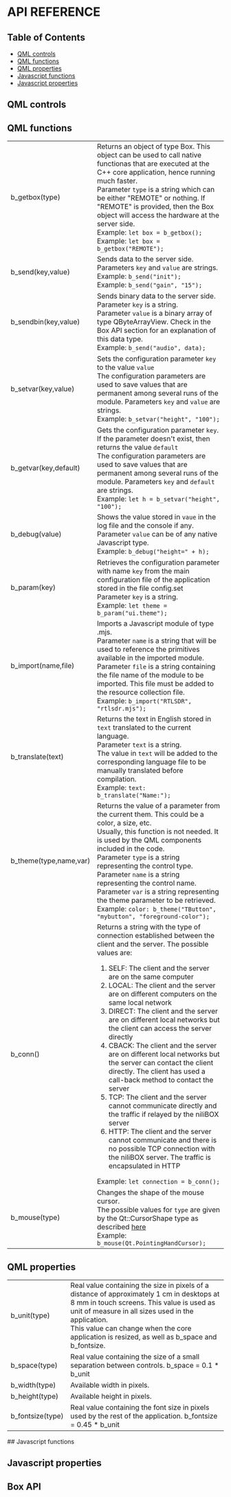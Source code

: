 # API REFERENCE

## Table of Contents
- [QML controls](#qmo-controls)
- [QML functions](#qml-functions)
- [QML properties](#qml-properties)
- [Javascript functions](#javascript-functions)
- [Javascript properties](#javascript-properties)

## QML controls

## QML functions
<table>
<tr>
<td>b_getbox(type)</td>
<td>
Returns an object of type Box. This object can be used to call native functionas that are executed at the C++ core application, hence running much faster.<br>
Parameter <code>type</code> is a string which can be either "REMOTE" or nothing. If "REMOTE" is provided, then the Box object will access the hardware at the server side.<br>
Example: <code>let box = b_getbox();</code><br>
Example: <code>let box = b_getbox("REMOTE");</code><br>
</td>
</tr>
<tr>
<td>b_send(key,value)</td>
<td>
Sends data to the server side.<br>
Parameters <code>key</code> and <code>value</code> are strings.<br>
Example: <code>b_send("init");</code><br>
Example: <code>b_send("gain", "15");</code><br>
</td>
</tr>
<tr>
<td>b_sendbin(key,value)</td>
<td>
Sends binary data to the server side.<br>
Parameter <code>key</code> is a string.<br>
Parameter <code>value</code> is a binary array of type QByteArrayView. Check in the Box API section for an explanation of this data type.<br>
Example: <code>b_send("audio", data);</code><br>
</td>
</tr>
<tr>
<td>b_setvar(key,value)</td>
<td>
Sets the configuration parameter <code>key</code> to the value <code>value</code><br>
The configuration parameters are used to save values that are permanent among several runs of the module.
Parameters <code>key</code> and <code>value</code> are strings.<br>
Example: <code>b_setvar("height", "100");</code><br>
</td>
</tr>
<tr>
<td>b_getvar(key,default)</td>
<td>
Gets the configuration parameter <code>key</code>. If the parameter doesn't exist, then returns the value <code>default</code><br>
The configuration parameters are used to save values that are permanent among several runs of the module.
Parameters <code>key</code> and <code>default</code> are strings.<br>
Example: <code>let h = b_setvar("height", "100");</code><br>
</td>
</tr>
<tr>
<td>b_debug(value)</td>
<td>
Shows the value stored in <code>vaue</code> in the log file and the console if any.<br>
Parameter <code>value</code> can be of any native Javascript type.<br>
Example: <code>b_debug("height=" + h);</code><br>
</td>
</tr>
<tr>
<td>b_param(key)</td>
<td>
Retrieves the configuration parameter with name <code>key</code> from the main configuration file of the application stored in the file config.set<br>
Parameter <code>key</code> is a string.<br>
Example: <code>let theme = b_param("ui.theme");</code><br>
</td>
</tr>
<tr>
<td>b_import(name,file)</td>
<td>
Imports a Javascript module of type .mjs.<br>
Parameter <code>name</code> is a string that will be used to reference the primitives available in the imported module.<br>
Parameter <code>file</code> is a string containing the file name of the module to be imported. This file must be added to the resource collection file.<br>
Example: <code>b_import("RTLSDR", "rtlsdr.mjs");</code><br>
</td>
</tr>
<tr>
<td>b_translate(text)</td>
<td>
Returns the text in English stored in <code>text</code> translated to the current language.<br>
Parameter <code>text</code> is a string.<br>
The value in <code>text</code> will be added to the corresponding language file to be manually translated before compilation.<br>
Example: <code>text: b_translate("Name:");</code><br>
</td>
</tr>
<tr>
<td>b_theme(type,name,var)</td>
<td>
Returns the value of a parameter from the current them. This could be a color, a size, etc.<br>
Usually, this function is not needed. It is used by the QML components included in the code.<br>
Parameter <code>type</code> is a string representing the control type.<br>
Parameter <code>name</code> is a string representing the control name.<br>
Parameter <code>var</code> is a string representing the theme parameter to be retrieved.<br>
Example: <code>color: b_theme("TButton", "mybutton", "foreground-color");</code><br>
</td>
</tr>
<tr>
<td>b_conn()</td>
<td>
Returns a string with the type of connection established between the client and the server. The possible values are:
<ol>
  <li>SELF: The client and the server are on the same computer</li>
  <li>LOCAL: The client and the server are on different computers on the same local network</li>
  <li>DIRECT: The client and the server are on different local networks but the client can access the server directly</li>
  <li>CBACK: The client and the server are on different local networks but the server can contact the client directly. The client has used a call-back method to contact the server</li>
  <li>TCP: The client and the server cannot communicate directly and the traffic if relayed by the niliBOX server</li>
  <li>HTTP: The client and the server cannot communicate and there is no possible TCP connection with the niliBOX server. The traffic is encapsulated in HTTP</li>
</ol>
Example: <code>let connection = b_conn();</code><br>
</td>
</tr>
<tr>
<td>b_mouse(type)</td>
<td>
Changes the shape of the mouse cursor.<br>
The possible values for <code>type</code> are given by the Qt::CursorShape type as described <a href=https://doc.qt.io/archives/qt-6.7/qml-qtquick-mousearea.html#cursorShape-prop>here</a><br>
Example: <code>b_mouse(Qt.PointingHandCursor);</code><br>
</td>
</tr>
</table>

## QML properties
<table>
<tr>
<td>b_unit(type)</td>
<td>
Real value containing the size in pixels of a distance of approximately 1 cm in desktops at 8 mm in touch screens. This value is used as unit of measure in all sizes used in the application.<br>
This value can change when the core application is resized, as well as <control>b_space</control> and <control>b_fontsize</control>.
</td>
</tr>
<tr>
<td>b_space(type)</td>
<td>Real value containing the size of a small separation between controls. <control>b_space = 0.1 * b_unit</control></td>
</tr>
<tr>
<td>b_width(type)</td>
<td>Available width in pixels.</td>
</tr>
<tr>
<td>b_height(type)</td>
<td>Available height in pixels.</td>
</tr>
<tr>
<td>b_fontsize(type)</td>
<td>Real value containing the font size in pixels used by the rest of the application. <control>b_fontsize = 0.45 * b_unit</control></td>
</tr>
</table>
## Javascript functions

## Javascript properties

## Box API

